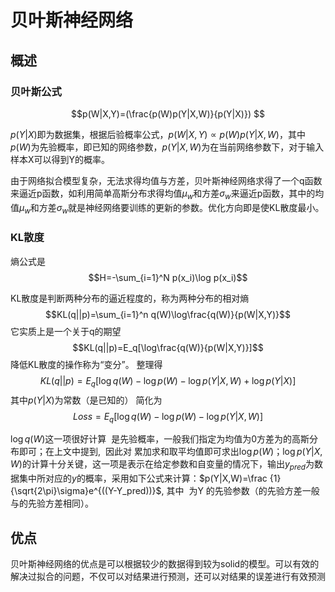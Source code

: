 # 贝叶斯神经网络

## 概述

### 贝叶斯公式
$$p(W|X,Y)=(\frac{p(W)p(Y|X,W)}{p(Y|X)}) $$  

$p(Y|X)$即为数据集，根据后验概率公式，$p(W|X,Y)\propto p(W)p(Y|X,W)$，其中$p(W)$为先验概率，即已知的网络参数，$p(Y|X,W)$为在当前网络参数下，对于输入样本X可以得到Y的概率。

由于网络拟合模型复杂，无法求得均值与方差，贝叶斯神经网络求得了一个q函数来逼近p函数，如利用简单高斯分布求得均值$\mu_w$和方差$\sigma_w$来逼近p函数，其中的均值$\mu_w$和方差$\sigma_w$就是神经网络要训练的更新的参数。优化方向即是使KL散度最小。

### KL散度

熵公式是  
$$H=-\sum_{i=1}^N p(x_i)\log p(x_i)$$ 

KL散度是判断两种分布的逼近程度的，称为两种分布的相对熵
$$KL(q||p)=\sum_{i=1}^n q(W)\log\frac{q(W)}{p(W|X,Y)}$$
它实质上是一个关于q的期望
$$KL(q||p)=E_q[\log\frac{q(W)}{p(W|X,Y)}]$$
降低KL散度的操作称为“变分”。
整理得
$$KL(q||p)=E_q[\log q(W)-\log p(W)-\log p(Y|X,W)+\log p(Y|X)]$$
其中$p(Y|X)$为常数（是已知的）
简化为
$$Loss=E_q[\log q(W)-\log p(W)-\log p(Y|X,W)]$$

$\log q(W)$这一项很好计算  是先验概率，一般我们指定为均值为0方差为的高斯分布即可；在上文中提到,  因此对 累加求和取平均值即可求出$\log p(W)$；$\log p(Y|X,W)$的计算十分关键，这一项是表示在给定参数和自变量的情况下，输出$y_{pred}$为数据集中所对应的$y$的概率，采用如下公式来计算：$p(Y|X,W)=\frac {1}{\sqrt{2\pi}\sigma}e^{((Y-Y_pred))}$, 其中  为Y 的先验参数（的先验方差一般与的先验方差相同）。

## 优点
贝叶斯神经网络的优点是可以根据较少的数据得到较为solid的模型。可以有效的解决过拟合的问题，不仅可以对结果进行预测，还可以对结果的误差进行有效预测

